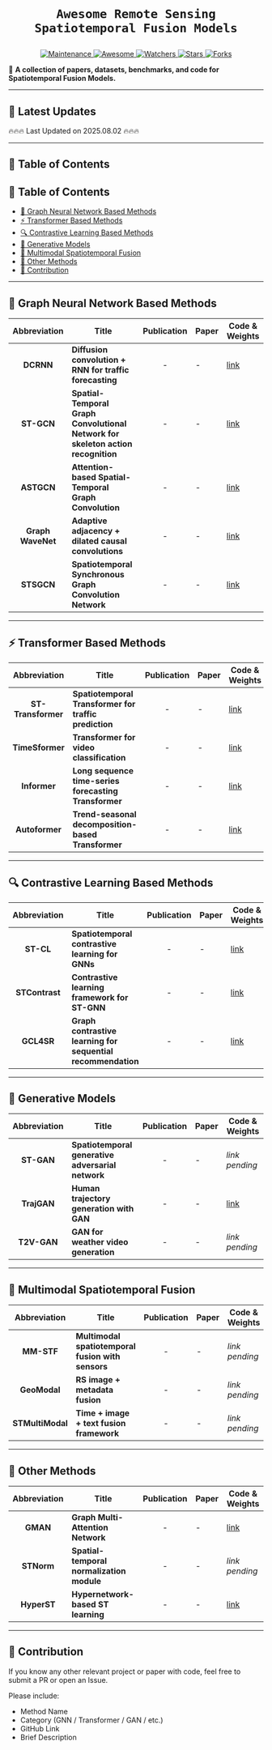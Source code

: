 # <p align=center>`Awesome Remote Sensing Spatiotemporal Fusion Models`</p>
<p align="center">
  <a href="https://github.com/ArboriseRS/Awesome-Spatiotemporal-Fusion-Models/graphs/commit-activity">
    <img src="https://img.shields.io/badge/Maintained%3F-yes-green.svg" alt="Maintenance">
  </a>
  <a href="https://github.com/ArboriseRS/Awesome-Spatiotemporal-Fusion-Models">
    <img src="https://cdn.rawgit.com/sindresorhus/awesome/d7305f38d29fed78fa85652e3a63e154dd8e8829/media/badge.svg" alt="Awesome">
  </a>
  <a href="https://github.com/ArboriseRS/Awesome-Spatiotemporal-Fusion-Models/watchers">
    <img src="https://img.shields.io/github/watchers/ArboriseRS/Awesome-Spatiotemporal-Fusion-Models?style=social" alt="Watchers">
  </a>
  <a href="https://github.com/ArboriseRS/Awesome-Spatiotemporal-Fusion-Models/stargazers">
    <img src="https://img.shields.io/github/stars/ArboriseRS/Awesome-Spatiotemporal-Fusion-Models?style=social" alt="Stars">
  </a>
  <a href="https://github.com/ArboriseRS/Awesome-Spatiotemporal-Fusion-Models/network/members">
    <img src="https://img.shields.io/github/forks/ArboriseRS/Awesome-Spatiotemporal-Fusion-Models?style=social" alt="Forks">
  </a>
</p>


🌟 **A collection of papers, datasets, benchmarks, and code for Spatiotemporal Fusion Models.**


---

## 📢 Latest Updates

🔥🔥🔥 Last Updated on 2025.08.02 🔥🔥🔥

---

## 📁 Table of Contents

## 📁 Table of Contents

* [🧠 Graph Neural Network Based Methods](#-graph-neural-network-based-methods)
* [⚡ Transformer Based Methods](#-transformer-based-methods)
* [🔍 Contrastive Learning Based Methods](#-contrastive-learning-based-methods)
* [🎨 Generative Models](#-generative-models)
* [🔀 Multimodal Spatiotemporal Fusion](#-multimodal-spatiotemporal-fusion)
* [🧪 Other Methods](#-other-methods)
* [🤝 Contribution](#-contribution)

---

## 🧠 Graph Neural Network Based Methods

| **Abbreviation** | **Title**                                                                  | **Publication** | **Paper** | **Code & Weights**                          |
|:-----------------:|---------------------------------------------------------------------------|:---------------:|-----------|---------------------------------------------|
| **DCRNN**         | **Diffusion convolution + RNN for traffic forecasting**                  | -               | -         | [link](https://github.com/liyaguang/DCRNN)  |
| **ST-GCN**        | **Spatial-Temporal Graph Convolutional Network for skeleton action recognition** | -               | -         | [link](https://github.com/yysijie/st-gcn)   |
| **ASTGCN**        | **Attention-based Spatial-Temporal Graph Convolution**                   | -               | -         | [link](https://github.com/guoshnBJTU/ASTGCN)|
| **Graph WaveNet** | **Adaptive adjacency + dilated causal convolutions**                     | -               | -         | [link](https://github.com/nnzhan/Graph-WaveNet) |
| **STSGCN**        | **Spatiotemporal Synchronous Graph Convolution Network**                 | -               | -         | [link](https://github.com/Davidham3/STSGCN) |

---

## ⚡ Transformer Based Methods

| **Abbreviation** | **Title**                                       | **Publication** | **Paper** | **Code & Weights**                          |
|:-----------------:|-------------------------------------------------|:---------------:|-----------|---------------------------------------------|
| **ST-Transformer** | **Spatiotemporal Transformer for traffic prediction** | -               | -         | [link](https://github.com/nnzhan/ST-Transformer) |
| **TimeSformer**    | **Transformer for video classification**      | -               | -         | [link](https://github.com/facebookresearch/TimeSformer) |
| **Informer**       | **Long sequence time-series forecasting Transformer** | -               | -         | [link](https://github.com/zhouhaoyi/Informer2020) |
| **Autoformer**     | **Trend-seasonal decomposition-based Transformer** | -               | -         | [link](https://github.com/THU-MIG/Autoformer) |

---

## 🔍 Contrastive Learning Based Methods

| **Abbreviation** | **Title**                                              | **Publication** | **Paper** | **Code & Weights**                          |
|:-----------------:|--------------------------------------------------------|:---------------:|-----------|---------------------------------------------|
| **ST-CL**         | **Spatiotemporal contrastive learning for GNNs**       | -               | -         | [link](https://github.com/ouououououou/ST-CL) |
| **STContrast**    | **Contrastive learning framework for ST-GNN**          | -               | -         | [link](https://github.com/SiyuanC/STContrast) |
| **GCL4SR**        | **Graph contrastive learning for sequential recommendation** | -               | -         | [link](https://github.com/wuch15/GCL4SR)    |

---

## 🎨 Generative Models

| **Abbreviation** | **Title**                                   | **Publication** | **Paper** | **Code & Weights**                          |
|:-----------------:|---------------------------------------------|:---------------:|-----------|---------------------------------------------|
| **ST-GAN**        | **Spatiotemporal generative adversarial network** | -               | -         | *link pending*                              |
| **TrajGAN**       | **Human trajectory generation with GAN**    | -               | -         | [link](https://github.com/TGLab/TrajGAN)    |
| **T2V-GAN**       | **GAN for weather video generation**        | -               | -         | *link pending*                              |

---

## 🔀 Multimodal Spatiotemporal Fusion

| **Abbreviation** | **Title**                                   | **Publication** | **Paper** | **Code & Weights**                          |
|:-----------------:|---------------------------------------------|:---------------:|-----------|---------------------------------------------|
| **MM-STF**        | **Multimodal spatiotemporal fusion with sensors** | -               | -         | *link pending*                              |
| **GeoModal**      | **RS image + metadata fusion**             | -               | -         | *link pending*                              |
| **STMultiModal**  | **Time + image + text fusion framework**    | -               | -         | *link pending*                              |

---

## 🧪 Other Methods

| **Abbreviation** | **Title**                           | **Publication** | **Paper** | **Code & Weights**                          |
|:-----------------:|-------------------------------------|:---------------:|-----------|---------------------------------------------|
| **GMAN**          | **Graph Multi-Attention Network**   | -               | -         | [link](https://github.com/zhiyongc/GMAN)    |
| **STNorm**        | **Spatial-temporal normalization module** | -               | -         | *link pending*                              |
| **HyperST**       | **Hypernetwork-based ST learning**  | -               | -         | [link](https://github.com/nnzhan/HyperST)   |

---

## 🤝 Contribution

If you know any other relevant project or paper with code, feel free to submit a PR or open an Issue.

Please include:

* Method Name
* Category (GNN / Transformer / GAN / etc.)
* GitHub Link
* Brief Description


